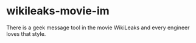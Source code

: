 wikileaks-movie-im
==================

There is a geek message tool in the movie WikiLeaks and every engineer loves that style.
